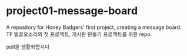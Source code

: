 # project01-message-board
A repository for Honey Badgers' first project, creating a message board.  
TF 벌꿀오소리의 첫 프로젝트, 게시판 만들기 프로젝트를 위한 repo.  

pull을 생활화합시다